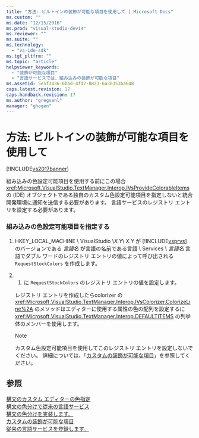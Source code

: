 ```yaml
---
title: "方法: ビルトインの装飾が可能な項目を使用して | Microsoft Docs"
ms.custom: ""
ms.date: "12/15/2016"
ms.prod: "visual-studio-dev14"
ms.reviewer: ""
ms.suite: ""
ms.technology: 
  - "vs-ide-sdk"
ms.tgt_pltfrm: ""
ms.topic: "article"
helpviewer_keywords: 
  - "装飾が可能な項目"
  - "言語サービスでは、組み込みの装飾が可能な項目"
ms.assetid: 5e5f3436-6bad-4fd2-8823-6a30353ba648
caps.latest.revision: 17
caps.handback.revision: 17
ms.author: "gregvanl"
manager: "ghogen"
---
```

# 方法: ビルトインの装飾が可能な項目を使用して
[!INCLUDE[vs2017banner](../../code-quality/includes/vs2017banner.md)]

組み込みの色設定可能項目を使用する前にこの場合 <xref:Microsoft.VisualStudio.TextManager.Interop.IVsProvideColorableItems> の \(IDE\) オブジェクトである独自のカスタム色設定可能項目を指定しないと統合開発環境に通知を送信する必要があります。  言語サービスのレジストリ エントリを設定する必要があります。  
  
### 組み込みの色設定可能項目を指定する  
  
1.  HKEY\_LOCAL\_MACHINE \\ VisualStudio \\*X.Y*\\ *X.Y* が [!INCLUDE[vsprvs](../../code-quality/includes/vsprvs_md.md)] のバージョンである  *言語名*  が言語の名前である言語 \\ Services \\ *言語名*  言語でダブル ワードのレジストリ エントリの値によって呼び出される `RequestStockColors` を作成します。  
  
2.  1. に `RequestStockColors` のレジストリ エントリの値を設定します。  
  
     レジストリ エントリを作成したらcolorizer の <xref:Microsoft.VisualStudio.TextManager.Interop.IVsColorizer.ColorizeLine%2A> のメソッドはエディターに使用する属性の色の配列を設定するに <xref:Microsoft.VisualStudio.TextManager.Interop.DEFAULTITEMS> の列挙体のメンバーを使用します。  
  
    > [!NOTE]
    >  カスタム色設定可能項目を使用してこのレジストリ エントリを設定しないでください。  詳細については、「[カスタムの装飾が可能な項目](../../extensibility/internals/custom-colorable-items.md)」を参照してください。  
  
## 参照  
 [構文のカスタム エディターの色指定](../../extensibility/syntax-coloring-in-custom-editors.md)   
 [構文の色分けで従来の言語サービス](../../extensibility/internals/syntax-coloring-in-a-legacy-language-service.md)   
 [構文の色分けを実装します。](../../extensibility/internals/implementing-syntax-coloring.md)   
 [カスタムの装飾が可能な項目](../../extensibility/internals/custom-colorable-items.md)   
 [従来の言語サービスを登録します。](../../extensibility/internals/registering-a-legacy-language-service2.md)